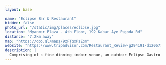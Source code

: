 ```yaml
---
layout: base

name: "Eclipse Bar & Restaurant"
hidden: false
photo_url: "/static/img/places/eclipse.jpg"
location: "Myanmar Plaza - 4th Floor, 192 Kabar Aye Pagoda Rd"
distance: "7.2km away"
map: "https://goo.gl/maps/9zFTqxPzEqm"
website: "https://www.tripadvisor.com/Restaurant_Review-g294191-d12067749-Reviews-Eclipse_Bar_Restaurant-Yangon_Rangoon_Yangon_Region.html"
description: |
  Comprising of a fine dinning indoor venue, an outdoor Eclipse Gastro Bar with foreign and local DJ's and a BBQ Beer Garden with live band.
---
```

